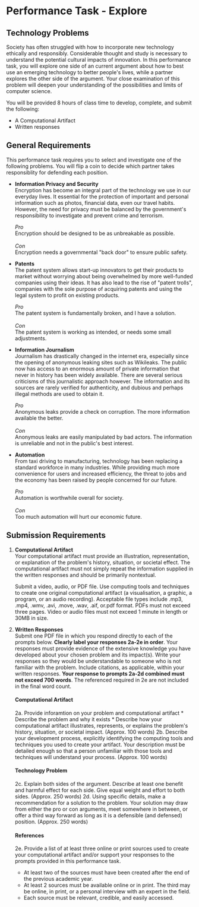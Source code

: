# Performance Task - Explore
## Technology Problems

Society has often struggled with how to incorporate new technology ethically and responsibly. Considerable thought and study is necessary to understand the potential cultural impacts of innovation. In this performance task, you will explore one side of an current argument about how to best use an emerging technology to better people's lives, while a partner explores the other side of the argument. Your close examination of this problem will deepen your understanding of the possibilities and limits of computer science.

You will be provided 8 hours of class time to develop, complete, and submit the following:
	
* A Computational Artifact
* Written responses

## General Requirements

This performance task requires you to select and investigate one of the following problems. You will flip a coin to decide which partner takes responsiblity for defending each position.

* **Information Privacy and Security**<br>
	Encryption has become an integral part of the technology we use in our everyday lives. It essential for the protection of important and personal information such as photos, financial data, even our travel habits. However, the need for privacy must be balanced by the government's responsibility to investigate and prevent crime and terrorism.

	*Pro*<br>
	Encryption should be designed to be as unbreakable as possible.<br>
	<br>
	*Con*<br>
	Encryption needs a governmental "back door" to ensure public safety.

* **Patents**<br>
	The patent system allows start-up innovators to get their products to market without worrying about being overwhelmed by more well-funded companies using their ideas. It has also lead to the rise of "patent trolls", companies with the sole purpose of acquiring patents and using the legal system to profit on existing products.

	*Pro*<br>
	The patent system is fundamentally broken, and I have a solution.<br>
	<br>
	*Con*<br>
	The patent system is working as intended, or needs some small adjustments.

* **Information Journalism**<br>
	Journalism has drastically changed in the internet era, especially since the opening of anonymous leaking sites such as Wikileaks. The public now has access to an enormous amount of private information that never in history has been widely available. There are several serious criticisms of this journalistic approach however. The information and its sources are rarely verified for authenticity, and dubious and perhaps illegal methods are used to obtain it.

	*Pro*<br>
	Anonymous leaks provide a check on corruption. The more information available the better.<br>
	<br>
	*Con*<br>
	Anonymous leaks are easily manipulated by bad actors. The information is unreliable and not in the public's best interest.

* **Automation**<br>
	From taxi driving to manufacturing, technology has been replacing a standard workforce in many industries. While providing much more convenience for users and increased efficiency, the threat to jobs and the economy has been raised by people concerned for our future.

	*Pro*<br>
	Automation is worthwhile overall for society.<br>
	<br>
	*Con*<br>
	Too much automation will hurt our economic future.

## Submission Requirements

1. **Computational Artifact**<br>
	Your computational artifact must provide an illustration, representation, or explanation of the problem's history, situation, or societal effect. The computational artifact must not simply repeat the information supplied in the written responses and should be primarily nontextual.

	Submit a video, audio, or PDF file. Use computing tools and techniques to create one original computational artifact (a visualisation, a graphic, a program, or an audio recording). Acceptable file types include .mp3, .mp4, .wmv, .avi, .move, .wav, .aif, or.pdf format. PDFs must not exceed three pages. Video or audio files must not exceed 1 minute in length or 30MB in size.

2. **Written Responses**<br>
	Submit one PDF file in which you respond directly to each of the prompts below. **Clearly label your responses 2a-2e in order**. Your responses must provide evidence of the extensive knowledge you have developed about your chosen problem and its impact(s). Write your responses so they would be understandable to someone who is not familiar with the problem. Include citations, as applicable, within your written responses. **Your response to prompts 2a-2d combined must not exceed 700 words**. The referenced required in 2e are not included in the final word count.

	#### Computational Artifact
	2a. Provide inforamtion on your problem and computational artifact
		* Describe the problem and why it exists
		* Describe how your computational artifact illustrates, represents, or explains the problem's history, situation, or societal impact.
		(Approx. 100 words)
	2b. Describe your development process, explicitly identifying the computing tools and techniques you used to create your artifact. Your description must be detailed enough so that a person unfamiliar with those tools and techniques will understand your process.
		(Approx. 100 words)

	#### Technology Problem
	2c. Explain both sides of the argument. Describe at least one benefit and harmful effect for each side. Give equal weight and effort to both sides.
		(Approx. 250 words)
	2d. Using specific details, make a recommendation for a solution to the problem. Your solution may draw from either the pro or con arguments, meet somewhere in between, or offer a third way forward as long as it is a defensible (and defensed) position.
		(Approx. 250 words)
	#### References
	2e. Provide a list of at least three online or print sources used to create your computational artifact and/or support your responses to the prompts provided in this performance task.

	* At least two of the sources must have been created after the end of the previous academic year.
	* At least 2 sources must be available online or in print. The third may be online, in print, or a personal interview with an expert in the field.
	* Each source must be relevant, credible, and easily accessed.
